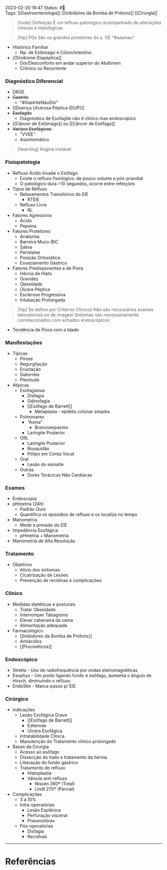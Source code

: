 2023-02-20 19:47
Status: #🌱   
Tags: [[Gastroenterologia]]  [[Inibidores da Bomba de Prótons]] [[Cirurgia]]
<br/>

>[!note] Definição
>É um refluxo patológico acompanhado de alterações clínicas e histológicas

>[!tip] PGs
>São os grandes protetores do s. GE
>"#aasmau"

- Histórico Familiar
	- Np. de Estômago e Cólon/Intestino
- [[Síndrome Dispéptica]]
	- Dor/Desconforto em andar superior do Abdômen
	- Crônico ou Recorrente
### Diagnóstico Diferencial
- DRGE
- ~~Gastrite~~
	- "#GastriteNãoDói"
- [[Doença Ulcerosa Péptica (DUP)]]
- ~~Esofagite~~
	- Diagnóstico de Esofagite não é clinico mas endoscópico
- [[Câncer de Estômago]] ou [[Câncer de Esôfago]]
- ~~Varizes Esofágicas~~
	- "VVEE"
	- Assintomático

>[!warning] Angina Instável

### Fisiopatologia
- Refluxo Ácido invade o Esôfago
	- Existe o refluxo fisiológico: de pouco volume e pós-prandial
	- O patológico dura >10 segundos, ocorre entre refeições
- Tipos de Refluxo
	- Relaxamentos Transitórios do EIE
		- RTEIE
	- Refluxo Livre
		- RL
- Fatores Agressivos
	- Ácido
	- Pepsina
- Fatores Protetores
	- Anatomia
	- Barreira Muco-BIC
	- Saliva
	- Peristalse
	- Posição Ortostática
	- Esvaziamento Gástrico
- Fatores Predisponentes e de Piora
	- Hérnia de Hiato
	- Gravidez
	- Obesidade
	- Úlcera Péptica
	- Esclerose Progressiva
	- Intubação Prolongada

>[!tip] Se define por Critérios Clínicos
 >Não são necessários exames laboratoriais ou de imagem
 >	Sintomas não necessariamente correlacionados com achados endoscópicos
 
 - Tendência de Piora com a Idade

### Manifestações
- Típicas
	- Pirose
	- Regurgitação
	- Eructação
	- Sialorréia
	- Plenitude
- Atípicas
	- Esofagianas
		- Disfagia
		- Odinofagia
		- [[Esôfago de Barrett]]
			- Metaplasia - epitélio colunar simples
	- Pulmonares
		- "Asma"
			- Broncoespasmo
		- Laringite Posterior
	- ORL
		- Laringite Posterior
		- Rouquidão
		- Pólipo em Corda Vocal
	- Oral
		- Lesão do esmalte
	- Outras
		- Dores Torácicas Não Cardíacas
### Exames
- Endoscopia
- pHmetria (24h)
	- Padrão Ouro
	- Quantifica os episódios de refluxo e os localiza no tempo
- Manometria
	- Mede a pressão do EIE
- Impedância Esofágica
	- pHmetria + Manometria
- Manometria de Alta Resolução
### Tratamento
- Objetivos
	- Alívio dos sintomas
	- Cicatrização de Lesões
	- Prevenção de recidivas e complicações
### Clínico
- Medidas dietéticas e posturais
	- Tratar Obesidade
	- Interromper Tabagismo
	- Elevar cabeceira da cama
	- Alimentação adequada
- Farmacológico
	- [[Inibidores da Bomba de Prótons]]
	- Antiácidos
	- [[Procinéticos]]
### Endoscópico
- Stretta - Uso de radiofrequência por ondas eletromagnéticas
- Esophyx - Um ponto ligando fundo e esôfago, aumenta o ângulo de Hirsch, diminuindo o refluxo
- EndoStin - Marca-passo p/ EIE
### Cirúrgico
- Indicações
	- Lesão Esofágica Grave
		- [[Esôfago de Barrett]]
		- Estenose
		- Úlcera Esofágica
	- Intratabilidade Clínica
	- Manutenção do Tratamento clínico prolongado
- Bases da Cirurgia
	- Acesso ao esôfago
	- Dissecção do hiato e tratamento da hérnia
	- Liberação do fundo gástrico
	- Tratamento do refluxo
		- Hiatoplastia
		- Válvula anti-refluxo
			- Nissen 360º (Total)
			- Lindt 270º  (Parcial)
- Complicações
	- 3 a 10%
	- Intra-operatórias
		- Lesão Esplênica
		- Perfuração visceral
		- Pneumotórax
	- Pós-operatórias
		- Disfagia
		- Recidivas
____
# Referências

